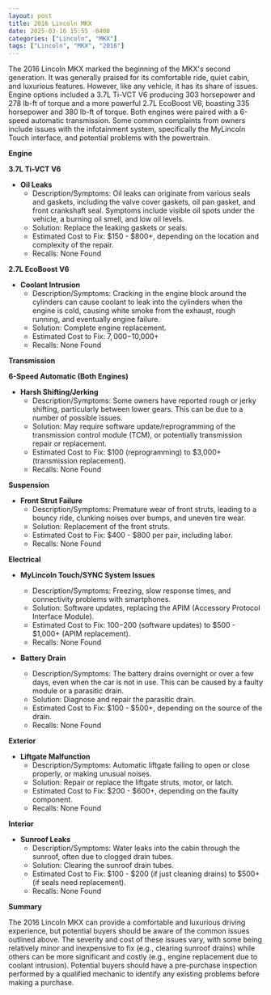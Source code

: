 ```yaml
---
layout: post
title: 2016 Lincoln MKX
date: 2025-03-16 15:55 -0400
categories: ["Lincoln", "MKX"]
tags: ["Lincoln", "MKX", "2016"]
---
```

The 2016 Lincoln MKX marked the beginning of the MKX's second generation. It was generally praised for its comfortable ride, quiet cabin, and luxurious features. However, like any vehicle, it has its share of issues. Engine options included a 3.7L Ti-VCT V6 producing 303 horsepower and 278 lb-ft of torque and a more powerful 2.7L EcoBoost V6, boasting 335 horsepower and 380 lb-ft of torque. Both engines were paired with a 6-speed automatic transmission. Some common complaints from owners include issues with the infotainment system, specifically the MyLincoln Touch interface, and potential problems with the powertrain.

**Engine**

**3.7L Ti-VCT V6**

*   **Oil Leaks**
    *   Description/Symptoms: Oil leaks can originate from various seals and gaskets, including the valve cover gaskets, oil pan gasket, and front crankshaft seal. Symptoms include visible oil spots under the vehicle, a burning oil smell, and low oil levels.
    *   Solution: Replace the leaking gaskets or seals.
    *   Estimated Cost to Fix: $150 - $800+, depending on the location and complexity of the repair.
    *   Recalls: None Found

**2.7L EcoBoost V6**

*   **Coolant Intrusion**
    *   Description/Symptoms: Cracking in the engine block around the cylinders can cause coolant to leak into the cylinders when the engine is cold, causing white smoke from the exhaust, rough running, and eventually engine failure.
    *   Solution: Complete engine replacement.
    *   Estimated Cost to Fix: $7,000-$10,000+
    *   Recalls: None Found

**Transmission**

**6-Speed Automatic (Both Engines)**

*   **Harsh Shifting/Jerking**
    *   Description/Symptoms: Some owners have reported rough or jerky shifting, particularly between lower gears. This can be due to a number of possible issues.
    *   Solution: May require software update/reprogramming of the transmission control module (TCM), or potentially transmission repair or replacement.
    *   Estimated Cost to Fix: $100 (reprogramming) to $3,000+ (transmission replacement).
    *   Recalls: None Found

**Suspension**

*   **Front Strut Failure**
    *   Description/Symptoms: Premature wear of front struts, leading to a bouncy ride, clunking noises over bumps, and uneven tire wear.
    *   Solution: Replacement of the front struts.
    *   Estimated Cost to Fix: $400 - $800 per pair, including labor.
    *   Recalls: None Found

**Electrical**

*   **MyLincoln Touch/SYNC System Issues**
    *   Description/Symptoms: Freezing, slow response times, and connectivity problems with smartphones.
    *   Solution: Software updates, replacing the APIM (Accessory Protocol Interface Module).
    *   Estimated Cost to Fix: $100-$200 (software updates) to $500 - $1,000+ (APIM replacement).
    *   Recalls: None Found

*   **Battery Drain**
    *   Description/Symptoms: The battery drains overnight or over a few days, even when the car is not in use. This can be caused by a faulty module or a parasitic drain.
    *   Solution: Diagnose and repair the parasitic drain.
    *   Estimated Cost to Fix: $100 - $500+, depending on the source of the drain.
    *   Recalls: None Found

**Exterior**

*   **Liftgate Malfunction**
    *   Description/Symptoms: Automatic liftgate failing to open or close properly, or making unusual noises.
    *   Solution: Repair or replace the liftgate struts, motor, or latch.
    *   Estimated Cost to Fix: $200 - $600+, depending on the faulty component.
    *   Recalls: None Found

**Interior**

*   **Sunroof Leaks**
    *   Description/Symptoms: Water leaks into the cabin through the sunroof, often due to clogged drain tubes.
    *   Solution: Clearing the sunroof drain tubes.
    *   Estimated Cost to Fix: $100 - $200 (if just cleaning drains) to $500+ (if seals need replacement).
    *   Recalls: None Found

**Summary**

The 2016 Lincoln MKX can provide a comfortable and luxurious driving experience, but potential buyers should be aware of the common issues outlined above. The severity and cost of these issues vary, with some being relatively minor and inexpensive to fix (e.g., clearing sunroof drains) while others can be more significant and costly (e.g., engine replacement due to coolant intrusion). Potential buyers should have a pre-purchase inspection performed by a qualified mechanic to identify any existing problems before making a purchase.

